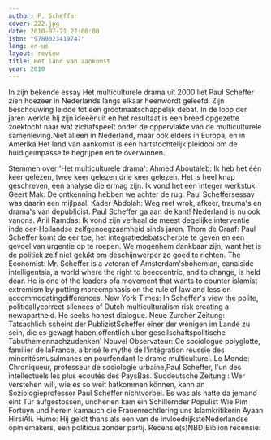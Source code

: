 ```yaml
---
author: P. Scheffer
cover: 222.jpg
date: 2010-07-21 22:00:00
isbn: "9789023419747"
lang: en-us
layout: review
title: Het land van aankomst
year: 2010
---
```


In zijn bekende essay Het multiculturele drama uit 2000 liet Paul Scheffer zien hoezeer in Nederlands langs elkaar heenwordt geleefd. Zijn beschouwing leidde tot een grootmaatschappelijk debat. In de loop der jaren werkte hij zijn ideeënuit en het resultaat is een breed opgezette zoektocht naar wat zichafspeelt onder de oppervlakte van de multiculturele samenleving.Niet alleen in Nederland, maar ook elders in Europa, en in Amerika.Het land van aankomst is een hartstochtelijk pleidooi om de huidigeimpasse te begrijpen en te overwinnen.

Stemmen over 'Het multiculturele drama':
Ahmed Aboutaleb: Ik heb het één keer gelezen, twee keer gelezen,drie keer gelezen. Het is heel knap geschreven, een analyse die ermag zijn. Ik vond het een integer werkstuk.
Geert Mak: De ontkenning hebben we achter de rug. Paul Scheffersessay was daarin een mijlpaal.
Kader Abdolah: Weg met wrok, afkeer, trauma's en drama's van depublicist. Paul Scheffer ga aan de kant! Nederland is nu ook vanons.
Anil Ramdas: Ik vond zijn verhaal de meest degelijke interventie inde oer-Hollandse zelfgenoegzaamheid sinds jaren.
Thom de Graaf: Paul Scheffer komt de eer toe, het integratiedebatscherpte te geven en een gevoel van urgentie op te roepen. We mogenhem dankbaar zijn, want het is de politiek zelf niet gelukt om deschijnwerper zo goed te richten.
The Economist: Mr. Scheffer is a veteran of Amsterdam'sbohemian, canalside intelligentsia, a world where the right to beeccentric, and to change, is held dear. He is one of the leaders ofa movement that wants to counter islamist extremism by putting moreemphasis on the rule of law and less on accommodatingdifferences.
New York Times: In Scheffer's view the polite, politicallycorrect silences of Dutch multiculturalism risk creating a newapartheid. He seeks honest dialogue.
Neue Zurcher Zeitung: Tatsachlich scheint der PublizistScheffer einer der wenigen im Lande zu sein, die es gewagt haben,offentlich uber gesellschaftspolitische Tabuthemennachzudenken'
Nouvel Observateur: Ce sociologue polyglotte, familier de laFrance, a brisé le mythe de l'intégration réussie des minoritésmusulmanes en pourfendant le drame multiculturel.
Le Monde: Chroniqueur, professeur de sociologie urbaine,Paul Scheffer, l'un des intellectuels les plus ecoutés des PaysBas.
Suddeutsche Zeitung : Wer verstehen will, wie es so weit hatkommen können, kann an Soziologieprofessor Paul Scheffer nichtvorbei. Es was als hatte da jemand eint Tür aufgestossen, undherien kam ein Schillernder Populist Wie Pim Fortuyn und herein kamauch die Frauenrechtlering uns Islamkritikerin Ayaan HirsiAli.
Humo: Hij geldt thans als een van de invloedrijksteNederlandse opiniemakers, een politicus zonder partij.
Recensie(s)NBD|Biblion recensie:
